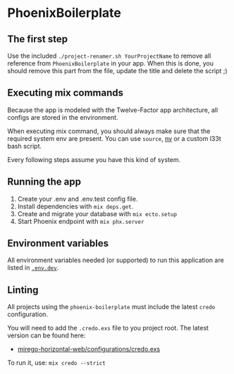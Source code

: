 # PhoenixBoilerplate

## The first step

Use the included `./project-renamer.sh YourProjectName` to remove all reference from `PhoenixBoilerplate` in your app.
When this is done, you should remove this part from the file, update the title and delete the script ;)

## Executing mix commands

Because the app is modeled with the Twelve-Factor app architecture, all configs are stored in the environment.

When executing mix command, you should always make sure that the required system env are present.
You can use `source`, [nv](https://github.com/jcouture/nv) or a custom l33t bash script.

Every following steps assume you have this kind of system.

## Running the app

  1. Create your .env and .env.test config file.
  2. Install dependencies with `mix deps.get`.
  3. Create and migrate your database with `mix ecto.setup`
  4. Start Phoenix endpoint with `mix phx.server`

## Environment variables

All environment variables needed (or supported) to run this application are listed in [`.env.dev`](./.env.dev).

## Linting

All projects using the `phoenix-boilerplate` must include the latest `credo` configuration. 

You will need to add the `.credo.exs` file to you project root. The latest version can be found here:
 
 * [mirego-horizontal-web/configurations/credo.exs](https://github.com/mirego/mirego-horizontal-web/blob/master/configurations/credo.exs)

To run it, use: `mix credo --strict`
